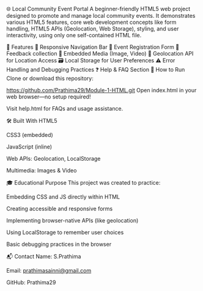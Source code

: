 🌐 Local Community Event Portal
A beginner-friendly HTML5 web project designed to promote and manage local community events. It demonstrates various HTML5 features, core web development concepts like form handling, HTML5 APIs (Geolocation, Web Storage), styling, and user interactivity, using only one self-contained HTML file.

📌 Features
🧭 Responsive Navigation Bar
📝 Event Registration Form
💬 Feedback collection
🎦 Embedded Media (Image, Video)
📍 Geolocation API for Location Access
🗃️ Local Storage for User Preferences
⚠️ Error Handling and Debugging Practices
❓ Help & FAQ Section
🚀 How to Run
Clone or download this repository:

https://github.com/Prathima29/Module-1-HTML.git
Open index.html in your web browser—no setup required!

Visit help.html for FAQs and usage assistance.

🛠️ Built With
HTML5

CSS3 (embedded)

JavaScript (inline)

Web APIs: Geolocation, LocalStorage

Multimedia: Images & Video

🎓 Educational Purpose
This project was created to practice:

Embedding CSS and JS directly within HTML

Creating accessible and responsive forms

Implementing browser-native APIs (like geolocation)

Using LocalStorage to remember user choices

Basic debugging practices in the browser


📬 Contact
Name: S.Prathima

Email: prathimasainni@gmail.com

GitHub: Prathima29
 
 
 
